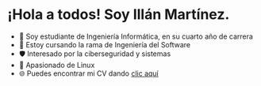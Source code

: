 # ¡Hola a todos! Soy Illán Martínez.

- 📖 Soy estudiante de Ingeniería Informática, en su cuarto año de carrera
- 🌱 Estoy cursando la rama de Ingeniería del Software
- 🛡️ Interesado por la ciberseguridad y sistemas
- 🐧 Apasionado de Linux
- 🌐 Puedes encontrar mi CV dando [clic aquí](https://illanmartinez.es)
<!--
**developwannabe/developwannabe** is a ✨ _special_ ✨ repository because its `README.md` (this file) appears on your GitHub profile.

Here are some ideas to get you started:

- 🔭 I’m currently working on ...
- 🌱 I’m currently learning ...
- 👯 I’m looking to collaborate on ...
- 🤔 I’m looking for help with ...
- 💬 Ask me about ...
- 📫 How to reach me: ...
- 😄 Pronouns: ...
- ⚡ Fun fact: ...
-->
